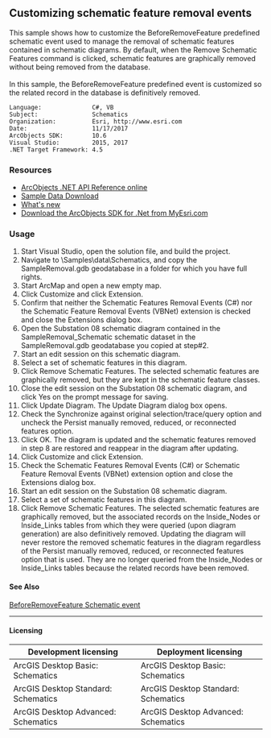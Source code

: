 ## Customizing schematic feature removal events

  <div xmlns="http://www.w3.org/1999/xhtml" xmlns:my="http://schemas.microsoft.com/office/infopath/2003/myXSD/2006-02-10T23:25:53">This sample shows how to customize the BeforeRemoveFeature predefined schematic event used to manage the removal of schematic features contained in schematic diagrams. By default, when the Remove Schematic Features command is clicked, schematic features are graphically removed without being removed from the database.</div>
  <div xmlns="http://www.w3.org/1999/xhtml" xmlns:my="http://schemas.microsoft.com/office/infopath/2003/myXSD/2006-02-10T23:25:53"> </div>
  <div xmlns="http://www.w3.org/1999/xhtml" xmlns:my="http://schemas.microsoft.com/office/infopath/2003/myXSD/2006-02-10T23:25:53">In this sample, the BeforeRemoveFeature predefined event is customized so the related record in the database is definitively removed.</div>  


<!-- TODO: Fill this section below with metadata about this sample-->
```
Language:              C#, VB
Subject:               Schematics
Organization:          Esri, http://www.esri.com
Date:                  11/17/2017
ArcObjects SDK:        10.6
Visual Studio:         2015, 2017
.NET Target Framework: 4.5
```

### Resources

* [ArcObjects .NET API Reference online](http://desktop.arcgis.com/en/arcobjects/latest/net/webframe.htm)  
* [Sample Data Download](../../releases)  
* [What's new](http://desktop.arcgis.com/en/arcobjects/latest/net/webframe.htm#05247c04-bfd9-4e36-ae09-bc6e833c3b14.htm)  
* [Download the ArcObjects SDK for .Net from MyEsri.com](https://my.esri.com/)  

### Usage
1. Start Visual Studio, open the solution file, and build the project.  
1. Navigate to <ArcGIS DeveloperKit install location>\Samples\data\Schematics, and copy the SampleRemoval.gdb geodatabase in a folder for which you have full rights.  
1. Start ArcMap and open a new empty map.  
1. Click Customize and click Extension.  
1. Confirm that neither the Schematic Features Removal Events (C#) nor the Schematic Feature Removal Events (VBNet) extension is checked and close the Extensions dialog box.  
1. Open the Substation 08 schematic diagram contained in the SampleRemoval_Schematic schematic dataset in the SampleRemoval.gdb geodatabase you copied at step#2.  
1. Start an edit session on this schematic diagram.  
1. Select a set of schematic features in this diagram.  
1. Click Remove Schematic Features. The selected schematic features are graphically removed, but they are kept in the schematic feature classes.  
1. Close the edit session on the Substation 08 schematic diagram, and click Yes on the prompt message for saving.  
1. Click Update Diagram. The Update Diagram dialog box opens.  
1. Check the Synchronize against original selection/trace/query option and uncheck the Persist manually removed, reduced, or reconnected features option.  
1. Click OK. The diagram is updated and the schematic features removed in step 8 are restored and reappear in the diagram after updating.   
1. Click Customize and click Extension.  
1. Check the Schematic Features Removal Events (C#) or Schematic Feature Removal Events (VBNet) extension option and close the Extensions dialog box.  
1. Start an edit session on the Substation 08 schematic diagram.  
1. Select a set of schematic features in this diagram.  
1. Click Remove Schematic Features. The selected schematic features are graphically removed, but the associated records on the Inside_Nodes or Inside_Links tables from which they were queried (upon diagram generation) are also definitively removed. Updating the diagram will never restore the removed schematic features in the diagram regardless of the Persist manually removed, reduced, or reconnected features option that is used. They are no longer queried from the Inside_Nodes or Inside_Links tables because the related records have been removed.  







#### See Also  
[BeforeRemoveFeature Schematic event](http://desktop.arcgis.com/search/?q=BeforeRemoveFeature%20Schematic%20event&p=0&language=en&product=arcobjects-sdk-dotnet&version=&n=15&collection=help)  


---------------------------------

#### Licensing  
| Development licensing | Deployment licensing | 
| ------------- | ------------- | 
| ArcGIS Desktop Basic: Schematics | ArcGIS Desktop Basic: Schematics |  
| ArcGIS Desktop Standard: Schematics | ArcGIS Desktop Standard: Schematics |  
| ArcGIS Desktop Advanced: Schematics | ArcGIS Desktop Advanced: Schematics |  


